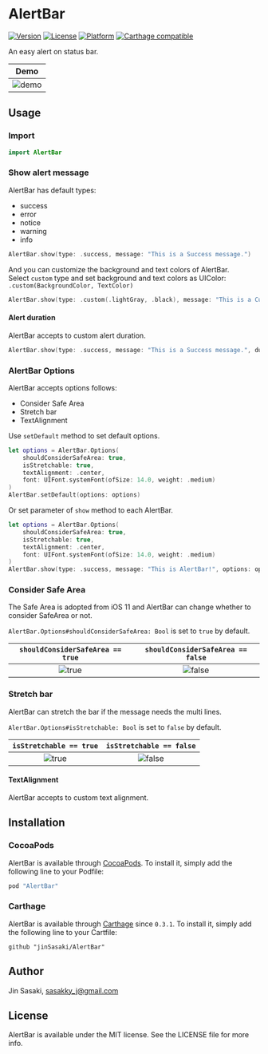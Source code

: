 # AlertBar

[![Version](https://img.shields.io/cocoapods/v/AlertBar.svg?style=flat)](http://cocoapods.org/pods/AlertBar)
[![License](https://img.shields.io/cocoapods/l/AlertBar.svg?style=flat)](http://cocoapods.org/pods/AlertBar)
[![Platform](https://img.shields.io/cocoapods/p/AlertBar.svg?style=flat)](http://cocoapods.org/pods/AlertBar)
[![Carthage compatible](https://img.shields.io/badge/Carthage-compatible-4BC51D.svg?style=flat)](https://github.com/Carthage/Carthage)

An easy alert on status bar.

| Demo |
| :---: |
| ![demo](./assets/demo.gif) |

## Usage
### Import
```swift
import AlertBar
```

### Show alert message
AlertBar has default types:
- success
- error
- notice
- warning
- info

```swift
AlertBar.show(type: .success, message: "This is a Success message.")
```

And you can customize the background and text colors of AlertBar.  
Select `custom` type and set background and text colors as UIColor:  `.custom(BackgroundColor, TextColor)`

```swift
AlertBar.show(type: .custom(.lightGray, .black), message: "This is a Custom message.")
```

#### Alert duration
AlertBar accepts to custom alert duration.
```swift
AlertBar.show(type: .success, message: "This is a Success message.", duration: 10)
```

### AlertBar Options

AlertBar accepts options follows:

- Consider Safe Area
- Stretch bar
- TextAlignment

Use `setDefault` method to set default options.
```swift
let options = AlertBar.Options(
    shouldConsiderSafeArea: true, 
    isStretchable: true, 
    textAlignment: .center,
    font: UIFont.systemFont(ofSize: 14.0, weight: .medium)
)
AlertBar.setDefault(options: options)
```

Or set parameter of `show` method to each AlertBar.
```swift
let options = AlertBar.Options(
    shouldConsiderSafeArea: true, 
    isStretchable: true, 
    textAlignment: .center,
    font: UIFont.systemFont(ofSize: 14.0, weight: .medium)
)
AlertBar.show(type: .success, message: "This is AlertBar!", options: options)
```

### Consider Safe Area
The Safe Area is adopted from iOS 11 and AlertBar can change whether to consider SafeArea or not.

`AlertBar.Options#shouldConsiderSafeArea: Bool`
is set to `true` by default.

| `shouldConsiderSafeArea == true` | `shouldConsiderSafeArea == false` |
| :---: | :---: |
| ![true](./assets/shouldConsiderSafeArea_true.png) | ![false](./assets/shouldConsiderSafeArea_false.png) |

### Stretch bar
AlertBar can stretch the bar if the message needs the multi lines.

`AlertBar.Options#isStretchable: Bool`
is set to `false` by default.

| `isStretchable == true` | `isStretchable == false` |
| :---: | :---: |
| ![true](./assets/isStretchable_true.png) | ![false](./assets/isStretchable_false.png) |


#### TextAlignment
AlertBar accepts to custom text alignment.

## Installation
### CocoaPods

AlertBar is available through [CocoaPods](http://cocoapods.org).
To install it, simply add the following line to your Podfile:

```ruby
pod "AlertBar"
```

### Carthage

AlertBar is available through [Carthage](https://github.com/Carthage/Carthage) since `0.3.1`.
To install it, simply add the following line to your Cartfile:

```
github "jinSasaki/AlertBar"
```

## Author

Jin Sasaki, sasakky_j@gmail.com

## License

AlertBar is available under the MIT license. See the LICENSE file for more info.
